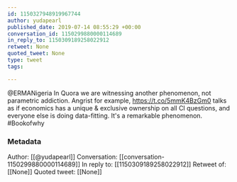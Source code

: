 ```yaml
---
id: 1150327948919967744
author: yudapearl
published_date: 2019-07-14 08:55:29 +00:00
conversation_id: 1150299880000114689
in_reply_to: 1150309189258022912
retweet: None
quoted_tweet: None
type: tweet
tags:

---
```


@ERMANigeria In Quora we are witnessing another phenomenon, not parametric addiction.  Angrist for example, https://t.co/5mmK4BzGm0 talks as if economics has a unique &amp; exclusive ownership on all CI questions, and everyone else is doing data-fitting. It's a remarkable phenomenon. #Bookofwhy

### Metadata

Author: [[@yudapearl]]
Conversation: [[conversation-1150299880000114689]]
In reply to: [[1150309189258022912]]
Retweet of: [[None]]
Quoted tweet: [[None]]
